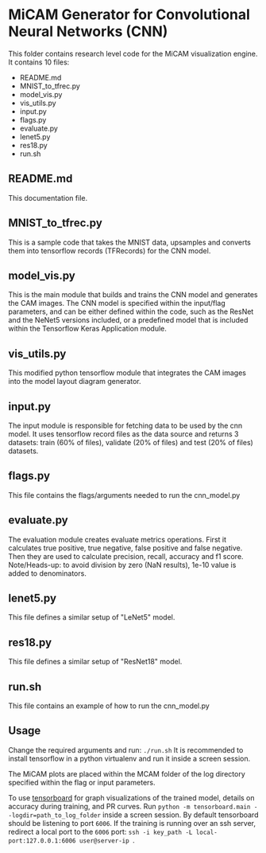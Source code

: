 # MiCAM Generator for Convolutional Neural Networks (CNN)

This folder contains research level code for the MiCAM visualization engine.
It contains 10 files:
- README.md
- MNIST_to_tfrec.py
- model_vis.py
- vis_utils.py
- input.py
- flags.py
- evaluate.py
- lenet5.py
- res18.py
- run.sh

## README.md
This documentation file.

## MNIST_to_tfrec.py
This is a sample code that takes the MNIST data, upsamples and converts them into tensorflow records (TFRecords) for the CNN model.

## model_vis.py
This is the main module that builds and trains the CNN model and generates the CAM images.  The CNN model is specified within the input/flag parameters, and can be either defined within the code, such as the ResNet and the NeNet5 versions included, or a predefined model that is included within the Tensorflow Keras Application module.

## vis_utils.py
This modified python tensorflow module  that integrates the CAM images into the model layout diagram generator.

## input.py
The input module is responsible for fetching data to be used by the cnn model.  It uses tensorflow record files as the data source and returns 3 datasets:  train (60% of files), validate (20% of files) and test (20% of files) datasets.

## flags.py
This file contains the flags/arguments needed to run the cnn_model.py

## evaluate.py
The evaluation module creates evaluate metrics operations.  First it calculates true positive, true negative, false positive and false negative.  Then they are used to calculate precision, recall, accuracy and f1 score.  Note/Heads-up: to avoid division by zero (NaN results), 1e-10 value is added to denominators.

## lenet5.py
This file defines a similar setup of "LeNet5" model.

## res18.py
This file defines a similar setup of "ResNet18" model.

## run.sh
This file contains an example of how to run the cnn_model.py

## Usage
Change the required arguments and run: ```./run.sh```
It is recommended to install tensorflow in a python virtualenv and run it inside a screen session.

The MiCAM plots are placed within the MCAM folder of the log directory specified within the flag or input parameters.

To use [tensorboard](https://www.tensorflow.org/guide/summaries_and_tensorboard) for graph visualizations of the trained model, details on accuracy during training, and PR curves.   Run ```python -m tensorboard.main --logdir=path_to_log_folder``` inside a screen session. By default tensorboard should be listening to port `6006`.  If the training is running over an ssh server, redirect a local port to the `6006` port: ```ssh -i key_path -L local-port:127.0.0.1:6006 user@server-ip ```.